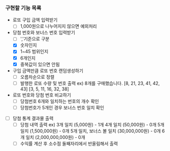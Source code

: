 ### 구현할 기능 목록

- 로또 구입 금액 입력받기
  - [ ] 1,000원으로 나누어지지 않으면 예외처리
- 당첨 번호와 보너스 번호 입력받기
  - [ ] ','기준으로 구분
  - [x] 숫자인지
  - [x] 1~45 범위인지
  - [x] 6개인지
  - [x] 중복값이 있으면 안됨
- 구입 금액만큼 로또 번호 랜덤생성하기
  - [ ] 오름차순으로 정렬
  - [ ] 발행한 로또 수량 및 번호 출력
        ex) 8개를 구매했습니다.
        [8, 21, 23, 41, 42, 43]
        [3, 5, 11, 16, 32, 38]
- 로또 번호와 당첨 번호 비교하기
  - [ ] 당첨번호 6개와 일치하는 번호의 개수 확인
  - [ ] 당첨번호가 5개인 경우 보너스 번호 일치 확인
- [ ] 당첨 통계 결과물 출력
  - [ ] 당첨 내역 출력
        ex) 3개 일치 (5,000원) - 1개
        4개 일치 (50,000원) - 0개
        5개 일치 (1,500,000원) - 0개
        5개 일치, 보너스 볼 일치 (30,000,000원) - 0개
        6개 일치 (2,000,000,000원) - 0개
  - [ ] 수익률 계산 후 소수점 둘째자리에서 반올림해서 출력
